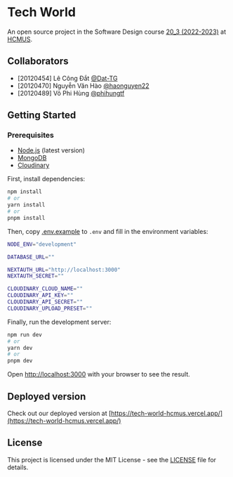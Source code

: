 # Tech World

An open source project in the Software Design course [20_3 (2022-2023)](https://courses.fit.hcmus.edu.vn/course/view.php?id=3622) at [HCMUS](https://www.hcmus.edu.vn/).

## Collaborators

-   [20120454] Lê Công Đắt [@Dat-TG](https://github.com/Dat-TG)
-   [20120470] Nguyễn Văn Hào [@haonguyen22](https://github.com/haonguyen22)
-   [20120489] Võ Phi Hùng [@phihungtf](https://github.com/phihungtf)

## Getting Started

### Prerequisites

-   [Node.js](https://nodejs.org/en/) (latest version)
-   [MongoDB](https://www.mongodb.com/)
-   [Cloudinary](https://cloudinary.com/)

First, install dependencies:

```bash
npm install
# or
yarn install
# or
pnpm install
```

Then, copy [.env.example](.env.example) to `.env` and fill in the environment variables:

```bash
NODE_ENV="development"

DATABASE_URL=""

NEXTAUTH_URL="http://localhost:3000"
NEXTAUTH_SECRET=""

CLOUDINARY_CLOUD_NAME=""
CLOUDINARY_API_KEY=""
CLOUDINARY_API_SECRET=""
CLOUDINARY_UPLOAD_PRESET=""
```

Finally, run the development server:

```bash
npm run dev
# or
yarn dev
# or
pnpm dev
```

Open [http://localhost:3000](http://localhost:3000) with your browser to see the result.

## Deployed version

Check out our deployed version at [https://tech-world-hcmus.vercel.app/](https://tech-world-hcmus.vercel.app/)

## License

This project is licensed under the MIT License - see the [LICENSE](LICENSE) file for details.
